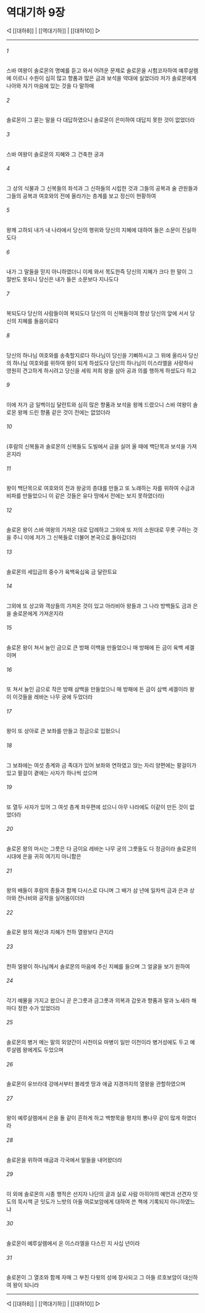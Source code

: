 # 역대기하 9장

◁ [[대하8]] | [[역대기하]] | [[대하10]] ▷
***

###### 1
스바 여왕이 솔로몬의 명예를 듣고 와서 어려운 문제로 솔로몬을 시험코자하여 예루살렘에 이르니 수원이 심히 많고 향품과 많은 금과 보석을 약대에 실었더라 저가 솔로몬에게 나아와 자기 마음에 있는 것을 다 말하매

###### 2
솔로몬이 그 묻는 말을 다 대답하였으니 솔로몬이 은미하여 대답지 못한 것이 없었더라

###### 3
스바 여왕이 솔로몬의 지혜와 그 건축한 궁과

###### 4
그 상의 식물과 그 신복들의 좌석과 그 신하들의 시립한 것과 그들의 공복과 술 관원들과 그들의 공복과 여호와의 전에 올라가는 층계를 보고 정신이 현황하여

###### 5
왕께 고하되 내가 내 나라에서 당신의 행위와 당신의 지혜에 대하여 들은 소문이 진실하도다

###### 6
내가 그 말들을 믿지 아니하였더니 이제 와서 목도한즉 당신의 지혜가 크다 한 말이 그 절반도 못되니 당신은 내가 들은 소문보다 지나도다

###### 7
복되도다 당신의 사람들이여 복되도다 당신의 이 신복들이여 항상 당신의 앞에 서서 당신의 지혜를 들음이로다

###### 8
당신의 하나님 여호와를 송축할지로다 하나님이 당신을 기뻐하시고 그 위에 올리사 당신의 하나님 여호와를 위하여 왕이 되게 하셨도다 당신의 하나님이 이스라엘을 사랑하사 영원히 견고하게 하시려고 당신을 세워 저희 왕을 삼아 공과 의를 행하게 하셨도다 하고

###### 9
이에 저가 금 일백이십 달란트와 심히 많은 향품과 보석을 왕께 드렸으니 스바 여왕이 솔로몬 왕께 드린 향품 같은 것이 전에는 없었더라

###### 10
(후람의 신복들과 솔로몬의 신복들도 도빌에서 금을 실어 올 때에 백단목과 보석을 가져온지라

###### 11
왕이 백단목으로 여호와의 전과 왕궁의 층대를 만들고 또 노래하는 자를 위하여 수금과 비파를 만들었으니 이 같은 것들은 유다 땅에서 전에는 보지 못하였더라)

###### 12
솔로몬 왕이 스바 여왕의 가져온 대로 답례하고 그외에 또 저의 소원대로 무릇 구하는 것을 주니 이에 저가 그 신복들로 더불어 본국으로 돌아갔더라

###### 13
솔로몬의 세입금의 중수가 육백육십육 금 달란트요

###### 14
그외에 또 상고와 객상들의 가져온 것이 있고 아라비아 왕들과 그 나라 방백들도 금과 은을 솔로몬에게 가져온지라

###### 15
솔로몬 왕이 쳐서 늘인 금으로 큰 방패 이백을 만들었으니 매 방패에 든 금이 육백 세겔이며

###### 16
또 쳐서 늘인 금으로 작은 방패 삼백을 만들었으니 매 방패에 든 금이 삼백 세겔이라 왕이 이것들을 레바논 나무 궁에 두었더라

###### 17
왕이 또 상아로 큰 보좌를 만들고 정금으로 입혔으니

###### 18
그 보좌에는 여섯 층계와 금 족대가 있어 보좌와 연하였고 앉는 자리 양편에는 팔걸이가 있고 팔걸이 곁에는 사자가 하나씩 섰으며

###### 19
또 열두 사자가 있어 그 여섯 층계 좌우편에 섰으니 아무 나라에도 이같이 만든 것이 없었더라

###### 20
솔로몬 왕의 마시는 그릇은 다 금이요 레바논 나무 궁의 그릇들도 다 정금이라 솔로몬의 시대에 은을 귀히 여기지 아니함은

###### 21
왕의 배들이 후람의 종들과 함께 다시스로 다니며 그 배가 삼 년에 일차씩 금과 은과 상아와 잔나비와 공작을 실어옴이더라

###### 22
솔로몬 왕의 재산과 지혜가 천하 열왕보다 큰지라

###### 23
천하 얼왕이 하나님께서 솔로몬의 마음에 주신 지혜를 들으며 그 얼굴을 보기 원하여

###### 24
각기 예물을 가지고 왔으니 곧 은그릇과 금그릇과 의복과 갑옷과 향품과 말과 노새라 해마다 정한 수가 있었더라

###### 25
솔로몬의 병거 메는 말의 외양간이 사천이요 마병이 일만 이천이라 병거성에도 두고 예루살렘 왕에게도 두었으며

###### 26
솔로몬이 유브라데 강에서부터 블레셋 땅과 애굽 지경까지의 열왕을 관할하였으며

###### 27
왕이 예루살렘에서 은을 돌 같이 흔하게 하고 백향목을 평지의 뽕나무 같이 많게 하였더라

###### 28
솔로몬을 위하여 애굽과 각국에서 말들을 내어왔더라

###### 29
이 외에 솔로몬의 시종 행적은 선지자 나단의 글과 실로 사람 아히야의 예언과 선견자 잇도의 묵시책 곧 잇도가 느밧의 아들 여로보암에게 대하여 쓴 책에 기록되지 아니하였느냐

###### 30
솔로몬이 예루살렘에서 온 이스라엘을 다스린 지 사십 년이라

###### 31
솔로몬이 그 열조와 함께 자매 그 부친 다윗의 성에 장사되고 그 아들 르호보암이 대신하여 왕이 되니라

***
◁ [[대하8]] | [[역대기하]] | [[대하10]] ▷